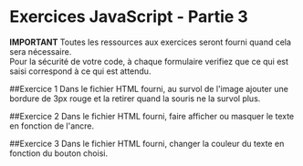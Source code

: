 # Exercices JavaScript - Partie 3

**IMPORTANT**
Toutes les ressources aux exercices seront fourni quand cela sera nécessaire.  
Pour la sécurité de votre code, à chaque formulaire verifiez que ce qui est saisi correspond à ce qui est attendu.

##Exercice 1
Dans le fichier HTML fourni, au survol de l'image ajouter une bordure de 3px rouge et la retirer quand la souris ne la survol plus.

##Exercice 2
Dans le fichier HTML fourni, faire afficher ou masquer le texte en fonction de l'ancre.

##Exercice 3
Dans le fichier HTML fourni, changer la couleur du texte en fonction du bouton choisi.
